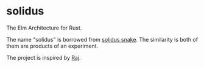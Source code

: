 # solidus

The Elm Architecture for Rust.

The name "solidus" is borrowed from [solidus snake](https://metalgear.fandom.com/wiki/Solidus_Snake). The similarity is both of them are products of an experiment.

The project is inspired by [Raj](https://github.com/andrejewski/raj).